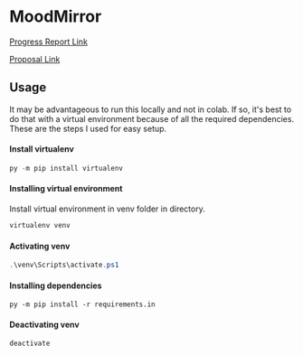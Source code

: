 # MoodMirror

[Progress Report Link](https://docs.google.com/document/d/1zcvJ6YbKLEyoJ-yDF_jfcapHDL3DqDEnxSkEmOHma9w/edit?usp=sharing)

[Proposal Link](https://docs.google.com/document/d/1SZxvgO6slOHLQc_zVqJpW-hWD_TaRWTL0fOREhcHuAI/edit?usp=sharing)

## Usage
It may be advantageous to run this locally and not in colab. If so, it's best to do that with a virtual environment because of all the required dependencies. These are the steps I used for easy setup.

#### Install virtualenv
```powershell
py -m pip install virtualenv
```

#### Installing virtual environment
Install virtual environment in venv folder in directory.
```powershell
virtualenv venv
```

#### Activating venv
```powershell
.\venv\Scripts\activate.ps1
```

#### Installing dependencies
```
py -m pip install -r requirements.in
```

#### Deactivating venv
```powershell
deactivate
```